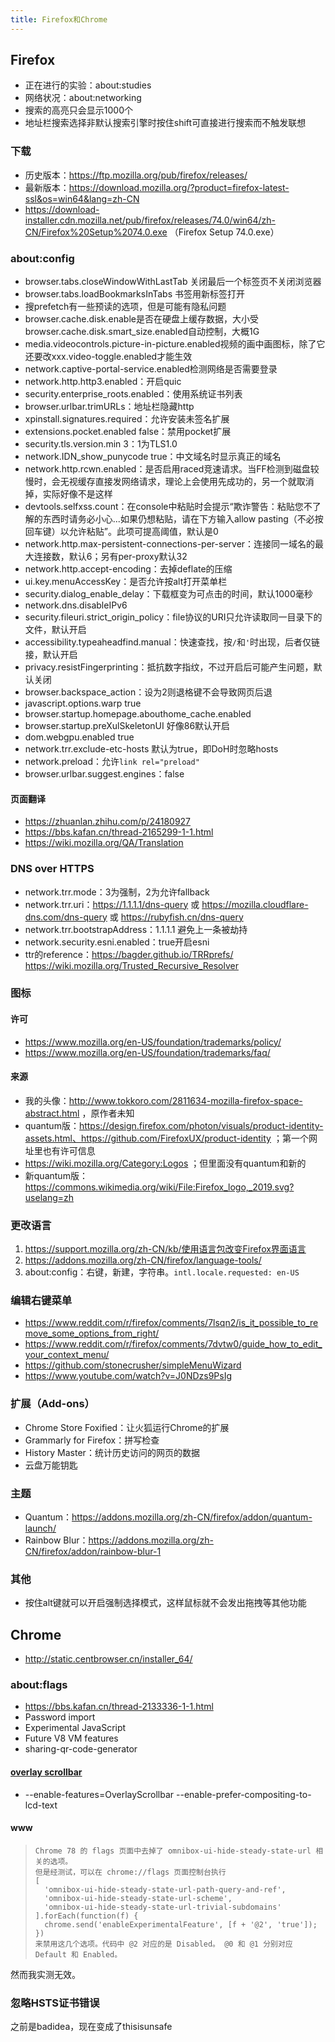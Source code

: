 ```yaml
---
title: Firefox和Chrome
---
```


## Firefox

* 正在进行的实验：about:studies
* 网络状况：about:networking
* 搜索的高亮只会显示1000个
* 地址栏搜索选择非默认搜索引擎时按住shift可直接进行搜索而不触发联想

### 下载

* 历史版本：https://ftp.mozilla.org/pub/firefox/releases/
* 最新版本：https://download.mozilla.org/?product=firefox-latest-ssl&os=win64&lang=zh-CN
* https://download-installer.cdn.mozilla.net/pub/firefox/releases/74.0/win64/zh-CN/Firefox%20Setup%2074.0.exe （Firefox Setup 74.0.exe）

### about:config

* browser.tabs.closeWindowWithLastTab 关闭最后一个标签页不关闭浏览器
* browser.tabs.loadBookmarksInTabs 书签用新标签打开
* 搜prefetch有一些预读的选项，但是可能有隐私问题
* browser.cache.disk.enable是否在硬盘上缓存数据，大小受browser.cache.disk.smart_size.enabled自动控制，大概1G
* media.videocontrols.picture-in-picture.enabled视频的画中画图标，除了它还要改xxx.video-toggle.enabled才能生效
* network.captive-portal-service.enabled检测网络是否需要登录
* network.http.http3.enabled：开启quic
* security.enterprise_roots.enabled：使用系统证书列表
* browser.urlbar.trimURLs：地址栏隐藏http
* xpinstall.signatures.required：允许安装未签名扩展
* extensions.pocket.enabled false：禁用pocket扩展
* security.tls.version.min 3：1为TLS1.0
* network.IDN_show_punycode true：中文域名时显示真正的域名
* network.http.rcwn.enabled：是否启用raced竞速请求。当FF检测到磁盘较慢时，会无视缓存直接发网络请求，理论上会使用先成功的，另一个就取消掉，实际好像不是这样
* devtools.selfxss.count：在console中粘贴时会提示“欺诈警告：粘贴您不了解的东西时请务必小心...如果仍想粘贴，请在下方输入allow pasting（不必按回车键）以允许粘贴”。此项可提高阈值，默认是0
* network.http.max-persistent-connections-per-server：连接同一域名的最大连接数，默认6；另有per-proxy默认32
* network.http.accept-encoding：去掉deflate的压缩
* ui.key.menuAccessKey：是否允许按alt打开菜单栏
* security.dialog_enable_delay：下载框变为可点击的时间，默认1000毫秒
* network.dns.disableIPv6
* security.fileuri.strict_origin_policy：file协议的URI只允许读取同一目录下的文件，默认开启
* accessibility.typeaheadfind.manual：快速查找，按`/`和`'`时出现，后者仅链接，默认开启
* privacy.resistFingerprinting：抵抗数字指纹，不过开启后可能产生问题，默认关闭
* browser.backspace_action：设为2则退格键不会导致网页后退
* javascript.options.warp true
* browser.startup.homepage.abouthome_cache.enabled
* browser.startup.preXulSkeletonUI 好像86默认开启
* dom.webgpu.enabled true
* network.trr.exclude-etc-hosts 默认为true，即DoH时忽略hosts
* network.preload：允许`link rel="preload"`
* browser.urlbar.suggest.engines：false

#### 页面翻译

* https://zhuanlan.zhihu.com/p/24180927
* https://bbs.kafan.cn/thread-2165299-1-1.html
* https://wiki.mozilla.org/QA/Translation

### DNS over HTTPS

* network.trr.mode：3为强制，2为允许fallback
* network.trr.uri：https://1.1.1.1/dns-query 或 https://mozilla.cloudflare-dns.com/dns-query 或 https://rubyfish.cn/dns-query
* network.trr.bootstrapAddress：1.1.1.1 避免上一条被劫持
* network.security.esni.enabled：true开启esni
* ttr的reference：https://bagder.github.io/TRRprefs/ https://wiki.mozilla.org/Trusted_Recursive_Resolver

### 图标

#### 许可

* https://www.mozilla.org/en-US/foundation/trademarks/policy/
* https://www.mozilla.org/en-US/foundation/trademarks/faq/

#### 来源

* 我的头像：http://www.tokkoro.com/2811634-mozilla-firefox-space-abstract.html ，原作者未知
* quantum版：https://design.firefox.com/photon/visuals/product-identity-assets.html、https://github.com/FirefoxUX/product-identity ；第一个网址里也有许可信息
* https://wiki.mozilla.org/Category:Logos ；但里面没有quantum和新的
* 新quantum版：https://commons.wikimedia.org/wiki/File:Firefox_logo,_2019.svg?uselang=zh

### 更改语言

1. https://support.mozilla.org/zh-CN/kb/使用语言包改变Firefox界面语言
2. https://addons.mozilla.org/zh-CN/firefox/language-tools/
3. about:config：右键，新建，字符串。`intl.locale.requested: en-US`

### 编辑右键菜单

* https://www.reddit.com/r/firefox/comments/7lsqn2/is_it_possible_to_remove_some_options_from_right/
* https://www.reddit.com/r/firefox/comments/7dvtw0/guide_how_to_edit_your_context_menu/
* https://github.com/stonecrusher/simpleMenuWizard
* https://www.youtube.com/watch?v=J0NDzs9PsIg

### 扩展（Add-ons）

* Chrome Store Foxified：让火狐运行Chrome的扩展
* Grammarly for Firefox：拼写检查
* History Master：统计历史访问的网页的数据
* 云盘万能钥匙

### 主题

* Quantum：https://addons.mozilla.org/zh-CN/firefox/addon/quantum-launch/
* Rainbow Blur：https://addons.mozilla.org/zh-CN/firefox/addon/rainbow-blur-1

### 其他

* 按住alt键就可以开启强制选择模式，这样鼠标就不会发出拖拽等其他功能

## Chrome

* http://static.centbrowser.cn/installer_64/

### about:flags

* https://bbs.kafan.cn/thread-2133336-1-1.html
* Password import
* Experimental JavaScript
* Future V8 VM features
* sharing-qr-code-generator

#### [overlay scrollbar](https://www.zhihu.com/question/64630817/answer/223528093)

* --enable-features=OverlayScrollbar --enable-prefer-compositing-to-lcd-text

#### www

> ```
> Chrome 78 的 flags 页面中去掉了 omnibox-ui-hide-steady-state-url 相关的选项。
> 但是经测试，可以在 chrome://flags 页面控制台执行
> [
>   'omnibox-ui-hide-steady-state-url-path-query-and-ref',
>   'omnibox-ui-hide-steady-state-url-scheme',
>   'omnibox-ui-hide-steady-state-url-trivial-subdomains'
> ].forEach(function(f) {
>   chrome.send('enableExperimentalFeature', [f + '@2', 'true']);
> })
> 来禁用这几个选项。代码中 @2 对应的是 Disabled。 @0 和 @1 分别对应 Default 和 Enabled。
> ```

然而我实测无效。

### 忽略HSTS证书错误

之前是badidea，现在变成了thisisunsafe
